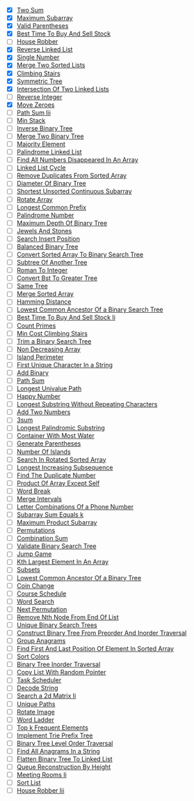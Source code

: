 - [x] [Two Sum](https://leetcode.com/problems/two-sum/)
- [x] [Maximum Subarray](https://leetcode.com/problems/maximum-subarray/)
- [x] [Valid Parentheses](https://leetcode.com/problems/valid-parentheses/)
- [x] [Best Time To Buy And Sell Stock](https://leetcode.com/problems/best-time-to-buy-and-sell-stock/)
- [ ] [House Robber](https://leetcode.com/problems/house-robber/)
- [x] [Reverse Linked List](https://leetcode.com/problems/reverse-linked-list/)
- [x] [Single Number](https://leetcode.com/problems/single-number/)
- [x] [Merge Two Sorted Lists](https://leetcode.com/problems/merge-two-sorted-lists/)
- [x] [Climbing Stairs](https://leetcode.com/problems/climbing-stairs/)
- [x] [Symmetric Tree](https://leetcode.com/problems/symmetric-tree/)
- [x] [Intersection Of Two Linked Lists](https://leetcode.com/problems/intersection-of-two-linked-lists/)
- [ ] [Reverse Integer](https://leetcode.com/problems/reverse-integer/)
- [x] [Move Zeroes](https://leetcode.com/problems/move-zeroes/)
- [ ] [Path Sum Iii](https://leetcode.com/problems/path-sum-iii/)
- [ ] [Min Stack](https://leetcode.com/problems/min-stack/)
- [ ] [Inverse Binary Tree](https://leetcode.com/problems/invert-binary-tree/)
- [ ] [Merge Two Binary Tree](https://leetcode.com/problems/merge-two-binary-tree/)
- [ ] [Majority Element](https://leetcode.com/problems/majority-element/)
- [ ] [Palindrome Linked List](https://leetcode.com/problems/palindrome-linked-list/)
- [ ] [Find All Numbers Disappeared In An Array](https://leetcode.com/problems/find-all-numbers-disappeared-in-an-array/)
- [ ] [Linked List Cycle](https://leetcode.com/problems/linked-list-cycle/)
- [ ] [Remove Duplicates From Sorted Array](https://leetcode.com/problems/remove-duplicates-from-sorted-array/)
- [ ] [Diameter Of Binary Tree](https://leetcode.com/problems/diameter-of-binary-tree/)
- [ ] [Shortest Unsorted Continuous Subarray](https://leetcode.com/problems/shortest-unsorted-continuous-subarray/)
- [ ] [Rotate Array](https://leetcode.com/problems/rotate-array/)
- [ ] [Longest Common Prefix](https://leetcode.com/problems/longest-common-prefix/)
- [ ] [Palindrome Number](https://leetcode.com/problems/palindrome-number/)
- [ ] [Maximum Depth Of Binary Tree](https://leetcode.com/problems/maximum-depth-of-binary-tree/)
- [ ] [Jewels And Stones](https://leetcode.com/problems/jewels-and-stones/)
- [ ] [Search Insert Position](https://leetcode.com/problems/search-insert-position/)
- [ ] [Balanced Binary Tree](https://leetcode.com/problems/balanced-binary-tree/)
- [ ] [Convert Sorted Array To Binary Search Tree](https://leetcode.com/problems/convert-sorted-array-to-binary-search-tree/)
- [ ] [Subtree Of Another Tree](https://leetcode.com/problems/subtree-of-another-tree/)
- [ ] [Roman To Integer](https://leetcode.com/problems/roman-to-integer/)
- [ ] [Convert Bst To Greater Tree](https://leetcode.com/problems/convert-bst-to-greater-tree/)
- [ ] [Same Tree](https://leetcode.com/problems/same-tree/)
- [ ] [Merge Sorted Array](https://leetcode.com/problems/merge-sorted-array/)
- [ ] [Hamming Distance](https://leetcode.com/problems/hamming-distance/)
- [ ] [Lowest Common Ancestor Of a Binary Search Tree](https://leetcode.com/problems/lowest-common-ancestor-of-a-binary-search-tree/)
- [ ] [Best Time To Buy And Sell Stock Ii](https://leetcode.com/problems/best-time-to-buy-and-sell-stock-ii/)
- [ ] [Count Primes](https://leetcode.com/problems/count-primes/)
- [ ] [Min Cost Climbing Stairs](https://leetcode.com/problems/min-cost-climbing-stairs/)
- [ ] [Trim a Binary Search Tree](https://leetcode.com/problems/trim-a-binary-search-tree/)
- [ ] [Non Decreasing Array](https://leetcode.com/problems/non-decreasing-array/)
- [ ] [Island Perimeter](https://leetcode.com/problems/island-perimeter/)
- [ ] [First Unique Character In a String](https://leetcode.com/problems/first-unique-character-in-a-string/)
- [ ] [Add Binary](https://leetcode.com/problems/add-binary/)
- [ ] [Path Sum](https://leetcode.com/problems/path-sum/)
- [ ] [Longest Univalue Path](https://leetcode.com/problems/longest-univalue-path/)
- [ ] [Happy Number](https://leetcode.com/problems/happy-number/)
- [ ] [Longest Substring Without Repeating Characters](https://leetcode.com/problems/longest-substring-without-repeating-characters/)
- [ ] [Add Two Numbers](https://leetcode.com/problems/add-two-numbers/)
- [ ] [3sum](https://leetcode.com/problems/3sum/)
- [ ] [Longest Palindromic Substring](https://leetcode.com/problems/longest-palindromic-substring/)
- [ ] [Container With Most Water](https://leetcode.com/problems/container-with-most-water/)
- [ ] [Generate Parentheses](https://leetcode.com/problems/generate-parentheses/)
- [ ] [Number Of Islands](https://leetcode.com/problems/number-of-islands/)
- [ ] [Search In Rotated Sorted Array](https://leetcode.com/problems/search-in-rotated-sorted-array/)
- [ ] [Longest Increasing Subsequence](https://leetcode.com/problems/longest-increasing-subsequence/)
- [ ] [Find The Duplicate Number](https://leetcode.com/problems/find-the-duplicate-number/)
- [ ] [Product Of Array Except Self](https://leetcode.com/problems/product-of-array-except-self/)
- [ ] [Word Break](https://leetcode.com/problems/word-break/)
- [ ] [Merge Intervals](https://leetcode.com/problems/merge-intervals/)
- [ ] [Letter Combinations Of a Phone Number](https://leetcode.com/problems/letter-combinations-of-a-phone-number/)
- [ ] [Subarray Sum Equals k](https://leetcode.com/problems/subarray-sum-equals-k/)
- [ ] [Maximum Product Subarray](https://leetcode.com/problems/maximum-product-subarray/)
- [ ] [Permutations](https://leetcode.com/problems/permutations/)
- [ ] [Combination Sum](https://leetcode.com/problems/combination-sum/)
- [ ] [Validate Binary Search Tree](https://leetcode.com/problems/validate-binary-search-tree/)
- [ ] [Jump Game](https://leetcode.com/problems/jump-game/)
- [ ] [Kth Largest Element In An Array](https://leetcode.com/problems/kth-largest-element-in-an-array/)
- [ ] [Subsets](https://leetcode.com/problems/subsets/)
- [ ] [Lowest Common Ancestor Of a Binary Tree](https://leetcode.com/problems/lowest-common-ancestor-of-a-binary-tree/)
- [ ] [Coin Change](https://leetcode.com/problems/coin-change/)
- [ ] [Course Schedule](https://leetcode.com/problems/course-schedule/)
- [ ] [Word Search](https://leetcode.com/problems/word-search/)
- [ ] [Next Permutation](https://leetcode.com/problems/next-permutation/)
- [ ] [Remove Nth Node From End Of List](https://leetcode.com/problems/remove-nth-node-from-end-of-list/)
- [ ] [Unique Binary Search Trees](https://leetcode.com/problems/unique-binary-search-trees/)
- [ ] [Construct Binary Tree From Preorder And Inorder Traversal](https://leetcode.com/problems/construct-binary-tree-from-preorder-and-inorder-traversal/)
- [ ] [Group Anagrams](https://leetcode.com/problems/group-anagrams/)
- [ ] [Find First And Last Position Of Element In Sorted Array](https://leetcode.com/problems/find-first-and-last-position-of-element-in-sorted-array/)
- [ ] [Sort Colors](https://leetcode.com/problems/sort-colors/)
- [ ] [Binary Tree Inorder Traversal](https://leetcode.com/problems/binary-tree-inorder-traversal/)
- [ ] [Copy List With Random Pointer](https://leetcode.com/problems/copy-list-with-random-pointer/)
- [ ] [Task Scheduler](https://leetcode.com/problems/task-scheduler/)
- [ ] [Decode String](https://leetcode.com/problems/decode-string/)
- [ ] [Search a 2d Matrix Ii](https://leetcode.com/problems/search-a-2d-matrix-ii/)
- [ ] [Unique Paths](https://leetcode.com/problems/unique-paths/)
- [ ] [Rotate Image](https://leetcode.com/problems/rotate-image/)
- [ ] [Word Ladder](https://leetcode.com/problems/word-ladder/)
- [ ] [Top k Frequent Elements](https://leetcode.com/problems/top-k-frequent-elements/)
- [ ] [Implement Trie Prefix Tree](https://leetcode.com/problems/implement-trie-prefix-tree/)
- [ ] [Binary Tree Level Order Traversal](https://leetcode.com/problems/binary-tree-level-order-traversal/)
- [ ] [Find All Anagrams In a String](https://leetcode.com/problems/find-all-anagrams-in-a-string/)
- [ ] [Flatten Binary Tree To Linked List](https://leetcode.com/problems/flatten-binary-tree-to-linked-list/)
- [ ] [Queue Reconstruction By Height](https://leetcode.com/problems/queue-reconstruction-by-height/)
- [ ] [Meeting Rooms Ii](https://leetcode.com/problems/meeting-rooms-ii/)
- [ ] [Sort List](https://leetcode.com/problems/sort-list/)
- [ ] [House Robber Iii](https://leetcode.com/problems/house-robber-iii/)
